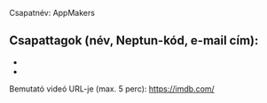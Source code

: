 Csapatnév: AppMakers

Csapattagok (név, Neptun-kód, e-mail cím):
- 
- 
- 

Bemutató videó URL-je (max. 5 perc): https://imdb.com/
